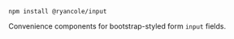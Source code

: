 ```
npm install @ryancole/input
```

Convenience components for bootstrap-styled form `input` fields.
